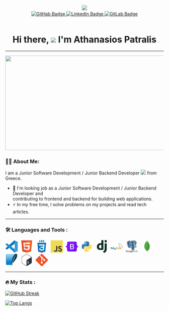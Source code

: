 <div id="header" align="center">
  <img src="https://media2.giphy.com/media/bGgsc5mWoryfgKBx1u/giphy.gif" width="100"/>

  <div id="badges">
     <a href="https://github.com/sakispat/">
      <img src="https://img.shields.io/badge/GitHab-black?style=for-the-badge&logo=github&logoColor=white" alt="GitHab Badge"/>
    </a>
    <a href="https://www.linkedin.com/in/athanasios-patralis-620b61192/">
      <img src="https://img.shields.io/badge/LinkedIn-blue?style=for-the-badge&logo=linkedin&logoColor=white" alt="LinkedIn Badge"/>
    </a>
    <a href="https://gitlab.com/sakispat/">
      <img src="https://img.shields.io/badge/GitLab-red?style=for-the-badge&logo=gitlab&logoColor=white" alt="GitLab Badge"/>
    </a>
  </div>
  
  <img src="https://komarev.com/ghpvc/?username=sakispat&style=flat-square&color=blue" alt=""/>

  <h1 align="center">Hi there, <img src="https://media.giphy.com/media/hvRJCLFzcasrR4ia7z/giphy.gif" width="30px"/> I'm Athanasios Patralis</h1>
</div>

---

<div align="center">
  <img src="https://media1.giphy.com/media/EeZ6mLsRRik8cgnh3D/giphy.gif" width="600" height="300"/>
</div>

### :woman_technologist: About Me:
I am a Junior Software Development / Junior Backend Developer <img src="https://media1.giphy.com/media/RJVw6tIfb2dIwTHFb0/giphy.gif" width="30"> from Greece.

- :telescope: I'm looking job as a Junior Software Development / Junior Backend Developer and <br />contributing to frontend and backend for building web applications.
- :zap: In my free time, I solve problems on my projects and read tech articles.

---

### :hammer_and_wrench: Languages and Tools :
<div>
  <img src="https://github.com/devicons/devicon/blob/master/icons/vscode/vscode-original.svg" title="VSCode" alt="VSCode" width="40" height="40"/>&nbsp;
  <img src="https://github.com/devicons/devicon/blob/master/icons/html5/html5-original.svg" title="HTML5" alt="HTML" width="40" height="40"/>&nbsp;
  <img src="https://github.com/devicons/devicon/blob/master/icons/css3/css3-plain-wordmark.svg"  title="CSS3" alt="CSS" width="40" height="40"/>&nbsp;
  <img src="https://github.com/devicons/devicon/blob/master/icons/javascript/javascript-original.svg" title="JavaScript" alt="JavaScript" width="40" height="40"/>&nbsp;
  <img src="https://github.com/devicons/devicon/blob/master/icons/bootstrap/bootstrap-original.svg" title="Bootstrap" alt="Bootstrap" width="40" height="40"/>&nbsp;
  <img src="https://github.com/devicons/devicon/blob/master/icons/python/python-original.svg" title="Python" alt="Python" width="40" height="40"/>&nbsp;
  <img src="https://github.com/devicons/devicon/blob/master/icons/django/django-plain.svg" title="Django" alt="Django" width="40" height="40"/>&nbsp;
  <img src="https://github.com/devicons/devicon/blob/master/icons/mysql/mysql-original-wordmark.svg" title="MySQL" alt="MySQL" width="40" height="40"/>&nbsp;
  <img src="https://github.com/devicons/devicon/blob/master/icons/postgresql/postgresql-original-wordmark.svg" title="PostgreSQL" alt="PostgreSQL" width="40" height="40"/>&nbsp;
  <img src="https://github.com/devicons/devicon/blob/master/icons/mongodb/mongodb-original.svg" title="MongoDB" alt="MongoDB" width="40" height="40"/>&nbsp;
  <img src="https://github.com/devicons/devicon/blob/master/icons/sqlite/sqlite-original.svg" title="SQLite" alt="SQLite" width="40" height="40"/>&nbsp;
  <img src="https://github.com/devicons/devicon/blob/master/icons/bash/bash-original.svg" title="Bash" alt="Bash" width="40" height="40"/>&nbsp;
  <img src="https://github.com/devicons/devicon/blob/master/icons/git/git-original.svg" title="Git" **alt="Git" width="40" height="40"/>
</div>

---

### :fire: My Stats :
[![GitHub Streak](https://github-readme-streak-stats.herokuapp.com?user=sakispat&theme=dark&border_radius=5&date_format=j%20M%5B%20Y%5D&ring=115A77&fire=DD2727&currStreakLabel=FFFFFF)](https://git.io/streak-stats)

[![Top Langs](https://github-readme-stats.vercel.app/api/top-langs/?username=sakispat&layout=compact&theme=dark)](https://github.com/anuraghazra/github-readme-stats)
